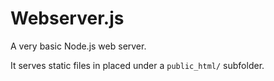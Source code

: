 # Webserver.js

A very basic Node.js web server.

It serves static files in placed under a `public_html/` subfolder.
